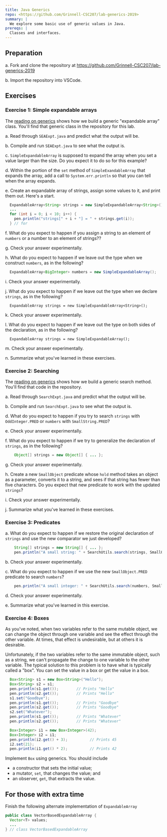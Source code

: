 ```yaml
---
title: Java Generics
repo: <https://github.com/Grinnell-CSC207/lab-generics-2019>
summary: |
  We explore some basic use of generic values in Java.
prereqs: |
  Classes and interfaces.
---
```


Preparation
-----------

a. Fork and clone the repository
at <https://github.com/Grinnell-CSC207/lab-generics-2019>

b. Import the repository into VSCode.

Exercises
---------

### Exercise 1: Simple expandable arrays

The [reading on generics](../readings/generics.html) shows how we build a generic "expandable array" class.  You'll find that generic class in the repository for this lab.

a. Read through `SEAExpt.java` and predict what the output will be.

b. Compile and run `SEAExpt.java` to see what the output is.

c. `SimpleExpandableArray` is supposed to expand the array when you set a value larger than the size.  Do you expect it to do so for this example?

d.  Within the portion of the `set` method of `SimpleExandableArray` that expands the array, add a call to `System.err.println` so that you can tell when the array expands.

e. Create an expandable array of strings, assign some values to it, and print them out.  Here's a start.

```java
  ExpandableArray<String> strings = new SimpleExpandableArray<String>();
  ...
  for (int i = 0; i < 10; i++) {
    pen.println("strings[" + i + "] = " + strings.get(i));
  } // for
```

f. What do you expect to happen if you assign a string to an element of `numbers` or a number to an element of strings??

g. Check your answer experimentally.

h. What do you expect to happen if we leave out the type when we construct `numbers`, as in the following?

```java
  ExpandableArray<BigInteger> numbers = new SimpleExpandableArray();
```

i. Check your answer experimentally.

j. What do you expect to happen if we leave out the type when we declare `strings`, as in the following?

```
  ExpandableArray strings = new SimpleExpandableArray<String>();
```

k. Check your answer experimentally.

l. What do you expect to happen if we leave out the type on both sides of the declaration, as in the following?

```
  ExpandableArray strings = new SimpleExpandableArray();
```

m. Check your answer experimentally.

n. Summarize what you've learned in these exercises.

### Exercise 2: Searching

The [reading on generics](../readings/generics.html) shows how we build a generic search method.  You'll find that code in the repository.

a. Read through `SearchExpt.java` and predict what the output will be.

b. Compile and run `SearchExpt.java` to see what the output is.

d. What do you expect to happen if you try to search `strings` with `OddInteger.PRED` or `numbers` with `SmallString.PRED`?

e. Check your answer experimentally.

f. What do you expect to happen if we try to generalize the declaration of `strings`, as in the following?

```java
    Object[] strings = new Object[] { ... };
```

g. Check your answer experimentally.

h. Create a new `SmallObject` predicate whose `hold` method takes an object as a parameter, converts it to a string, and sees if that string has fewer than five characters.  Do you expect that new predicate to work with the updated `strings`?

i. Check your answer experimentally.

j. Summarize what you've learned in these exercises.

### Exercise 3: Predicates

a. What do you expect to happen if we restore the original declaration of `strings` and use the new comparator we just developed?

```java
    String[] strings = new String[] { ... };
    pen.println("A small string: " + SearchUtils.search(strings, SmallObject.PRED));
```

b. Check your answer experimentally.

c. What do you expect to happen if we use the new `SmallObject.PRED` predicate to search `numbers`?

```java
    pen.println("A small integer: " + SearchUtils.search(numbers, SmallObject.PRED));
```

d. Check your answer experimentally.

e. Summarize what you've learned in this exercise.

### Exercise 4: Boxes

As you've noted, when two variables refer to the same mutable object, we can change the object through one variable and see the effect through the other variable.  At times, that effect is undesirable, but at others it is desirable.

Unfortunately, if the two variables refer to the same immutable object, such as a string, we can't propagate the change to one variable to the other variable.  The typical solution to this problem is to have what is typically called a "box".  You can set the value in a box or get the value in a box.

```java
  Box<String> s1 = new Box<String>("Hello");
  Box<String> s2 = s1;
  pen.println(s1.get());        // Prints "Hello"
  pen.println(s2.get());        // Prints "Hello"
  s1.set("Goodbye");
  pen.println(s1.get());        // Prints "Goodbye"
  pen.println(s2.get());        // Prints "Goodbye"
  s2.set("Whatever");
  pen.println(s1.get());        // Prints "Whatever"
  pen.println(s2.get());        // Prints "Whatever"

  Box<Integer> i1 = new Box<Integer>(42);
  Box<Integer> i2 = i1;
  pen.println(i2.get() + 3);          // Prints 45
  i2.set(21);
  pen.println(i1.get() * 2);          // Prints 42
```

Implement `Box` using generics.  You should include 

* a constructor that sets the initial value; 
* a mutator, `set`, that changes the value; and 
* an observer, `get`, that extracts the value.

For those with extra time
-------------------------

Finish the following alternate implementation of
`ExpandableArray`

```java
public class VectorBasedExpandableArray {
  Vector<T> values;
  ...
} // class VectorBasedExpandableArray
```


